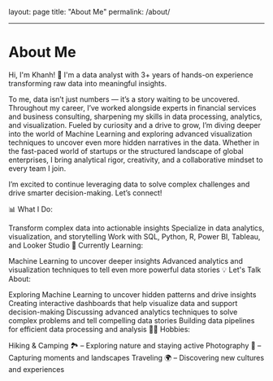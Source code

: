 layout: page
title: "About Me"
permalink: /about/

---

# About Me

Hi, I'm Khanh! 👋
I'm a data analyst with 3+ years of hands-on experience transforming raw data into meaningful insights.

To me, data isn’t just numbers — it’s a story waiting to be uncovered. Throughout my career, I’ve worked alongside experts in financial services and business consulting, sharpening my skills in data processing, analytics, and visualization. Fueled by curiosity and a drive to grow, I’m diving deeper into the world of Machine Learning and exploring advanced visualization techniques to uncover even more hidden narratives in the data. Whether in the fast-paced world of startups or the structured landscape of global enterprises, I bring analytical rigor, creativity, and a collaborative mindset to every team I join.

I’m excited to continue leveraging data to solve complex challenges and drive smarter decision-making. Let’s connect!

📊 What I Do:

Transform complex data into actionable insights
Specialize in data analytics, visualization, and storytelling
Work with SQL, Python, R, Power BI, Tableau, and Looker Studio
🚀 Currently Learning:

Machine Learning to uncover deeper insights
Advanced analytics and visualization techniques to tell even more powerful data stories
💡 Let's Talk About:

Exploring Machine Learning to uncover hidden patterns and drive insights
Creating interactive dashboards that help visualize data and support decision-making
Discussing advanced analytics techniques to solve complex problems and tell compelling data stories
Building data pipelines for efficient data processing and analysis
🧑‍💻 Hobbies:

Hiking & Camping 🏞️ – Exploring nature and staying active
Photography 📸 – Capturing moments and landscapes
Traveling 🌍 – Discovering new cultures and experiences
